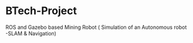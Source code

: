 # BTech-Project
ROS and Gazebo based Mining Robot ( Simulation of an Autonomous robot -SLAM &amp; Navigation)
